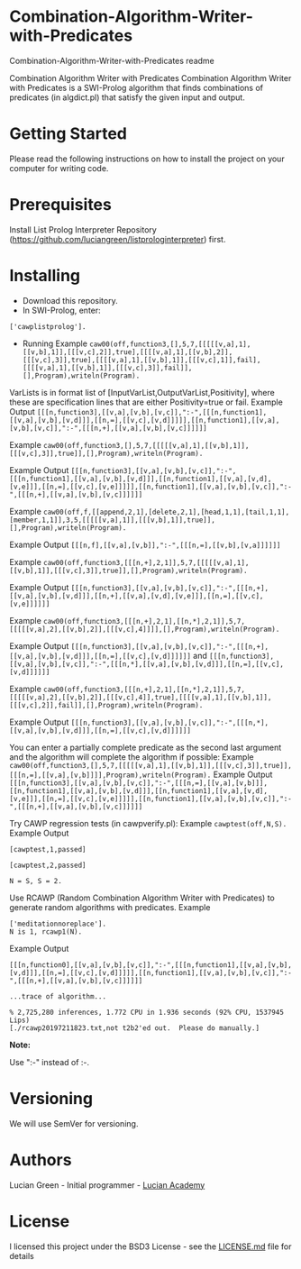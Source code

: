 # Combination-Algorithm-Writer-with-Predicates

Combination-Algorithm-Writer-with-Predicates readme

Combination Algorithm Writer with Predicates
Combination Algorithm Writer with Predicates is a SWI-Prolog algorithm that finds combinations of predicates (in algdict.pl) that satisfy the given input and output.

# Getting Started

Please read the following instructions on how to install the project on your computer for writing code.

# Prerequisites

Install List Prolog Interpreter Repository (https://github.com/luciangreen/listprologinterpreter) first.

# Installing

* Download this repository.
* In SWI-Prolog, enter:
```
['cawplistprolog'].
```
* Running
Example
`caw00(off,function3,[],5,7,[[[[[v,a],1],[[v,b],1]],[[[v,c],2]],true],[[[[v,a],1],[[v,b],2]],[[[v,c],3]],true],[[[[v,a],1],[[v,b],1]],[[[v,c],1]],fail],[[[[v,a],1],[[v,b],1]],[[[v,c],3]],fail]],[],Program),writeln(Program).`

VarLists is in format list of [InputVarList,OutputVarList,Positivity], where these are specification lines that are either Positivity=true or fail.
Example Output
`[[[n,function3],[[v,a],[v,b],[v,c]],":-",[[[n,function1],[[v,a],[v,b],[v,d]]],[[n,=],[[v,c],[v,d]]]]],[[n,function1],[[v,a],[v,b],[v,c]],":-",[[[n,+],[[v,a],[v,b],[v,c]]]]]]
`

Example
`caw00(off,function3,[],5,7,[[[[[v,a],1],[[v,b],1]],[[[v,c],3]],true]],[],Program),writeln(Program).`

Example Output
`[[[n,function3],[[v,a],[v,b],[v,c]],":-",[[[n,function1],[[v,a],[v,b],[v,d]]],[[n,function1],[[v,a],[v,d],[v,e]]],[[n,=],[[v,c],[v,e]]]]],[[n,function1],[[v,a],[v,b],[v,c]],":-",[[[n,+],[[v,a],[v,b],[v,c]]]]]]`

Example
`caw00(off,f,[[append,2,1],[delete,2,1],[head,1,1],[tail,1,1],[member,1,1]],3,5,[[[[[v,a],1]],[[[v,b],1]],true]],[],Program),writeln(Program).`

Example Output
`[[[n,f],[[v,a],[v,b]],":-",[[[n,=],[[v,b],[v,a]]]]]]`


Example
`caw00(off,function3,[[[n,+],2,1]],5,7,[[[[[v,a],1],[[v,b],1]],[[[v,c],3]],true]],[],Program),writeln(Program).`

Example Output
`[[[n,function3],[[v,a],[v,b],[v,c]],":-",[[[n,+],[[v,a],[v,b],[v,d]]],[[n,+],[[v,a],[v,d],[v,e]]],[[n,=],[[v,c],[v,e]]]]]]`


Example
`caw00(off,function3,[[[n,+],2,1],[[n,*],2,1]],5,7,[[[[[v,a],2],[[v,b],2]],[[[v,c],4]]]],[],Program),writeln(Program).`

Example Output
`[[[n,function3],[[v,a],[v,b],[v,c]],":-",[[[n,+],[[v,a],[v,b],[v,d]]],[[n,=],[[v,c],[v,d]]]]]]`
and
`[[[n,function3],[[v,a],[v,b],[v,c]],":-",[[[n,*],[[v,a],[v,b],[v,d]]],[[n,=],[[v,c],[v,d]]]]]]`


Example
`caw00(off,function3,[[[n,+],2,1],[[n,*],2,1]],5,7,[[[[[v,a],2],[[v,b],2]],[[[v,c],4]],true],[[[[v,a],1],[[v,b],1]],[[[v,c],2]],fail]],[],Program),writeln(Program).`

Example Output
`[[[n,function3],[[v,a],[v,b],[v,c]],":-",[[[n,*],[[v,a],[v,b],[v,d]]],[[n,=],[[v,c],[v,d]]]]]]`


You can enter a partially complete predicate as the second last argument and the algorithm will complete the algorithm if possible:
Example
`caw00(off,function3,[],5,7,[[[[[v,a],1],[[v,b],1]],[[[v,c],3]],true]],[[[n,=],[[v,a],[v,b]]]],Program),writeln(Program).`
Example Output
`[[[n,function3],[[v,a],[v,b],[v,c]],":-",[[[n,=],[[v,a],[v,b]]],[[n,function1],[[v,a],[v,b],[v,d]]],[[n,function1],[[v,a],[v,d],[v,e]]],[[n,=],[[v,c],[v,e]]]]],[[n,function1],[[v,a],[v,b],[v,c]],":-",[[[n,+],[[v,a],[v,b],[v,c]]]]]]`


Try CAWP regression tests (in cawpverify.pl):
Example
`cawptest(off,N,S).`
Example Output
```
[cawptest,1,passed]

[cawptest,2,passed]

N = S, S = 2.
```

Use RCAWP (Random Combination Algorithm Writer with Predicates) to generate random algorithms with predicates.
Example
```
['meditationnoreplace'].
N is 1, rcawp1(N).
```
Example Output
```
[[[n,function0],[[v,a],[v,b],[v,c]],":-",[[[n,function1],[[v,a],[v,b],[v,d]]],[[n,=],[[v,c],[v,d]]]]],[[n,function1],[[v,a],[v,b],[v,c]],":-",[[[n,+],[[v,a],[v,b],[v,c]]]]]]

...trace of algorithm...

% 2,725,280 inferences, 1.772 CPU in 1.936 seconds (92% CPU, 1537945 Lips)
[./rcawp20197211823.txt,not t2b2'ed out.  Please do manually.]
```

**Note:**

Use ":-" instead of :-.

# Versioning

We will use SemVer for versioning.

# Authors

Lucian Green - Initial programmer - <a href="https://www.lucianacademy.com/">Lucian Academy</a>

# License

I licensed this project under the BSD3 License - see the <a href="LICENSE">LICENSE.md</a> file for details

